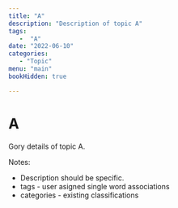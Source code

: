```yaml
---
title: "A"
description: "Description of topic A"
tags:
   -  "A"
date: "2022-06-10"
categories:
   - "Topic"
menu: "main"
bookHidden: true

---
```


# A

Gory details of topic A.

Notes:
* Description should be specific.
* tags - user asigned single word associations
* categories - existing classifications

